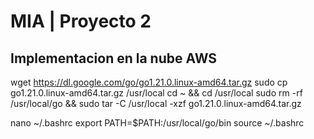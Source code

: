 # MIA | Proyecto 2
## Implementacion en la nube AWS
wget https://dl.google.com/go/go1.21.0.linux-amd64.tar.gz
sudo cp go1.21.0.linux-amd64.tar.gz /usr/local
cd ~ && cd /usr/local
sudo rm -rf /usr/local/go && sudo tar -C /usr/local -xzf go1.21.0.linux-amd64.tar.gz

nano ~/.bashrc
export PATH=$PATH:/usr/local/go/bin
source ~/.bashrc
